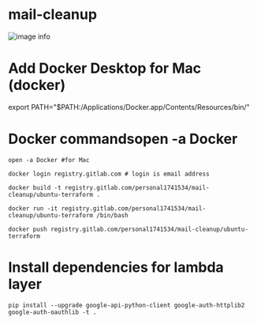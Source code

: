 # mail-cleanup

![image info](images/image.png)

# Add Docker Desktop for Mac (docker)

export PATH="$PATH:/Applications/Docker.app/Contents/Resources/bin/"

# Docker commandsopen -a Docker

```
open -a Docker #for Mac

docker login registry.gitlab.com # login is email address

docker build -t registry.gitlab.com/personal1741534/mail-cleanup/ubuntu-terraform .

docker run -it registry.gitlab.com/personal1741534/mail-cleanup/ubuntu-terraform /bin/bash

docker push registry.gitlab.com/personal1741534/mail-cleanup/ubuntu-terraform
```

# Install dependencies for lambda layer

```
pip install --upgrade google-api-python-client google-auth-httplib2 google-auth-oauthlib -t .
```
